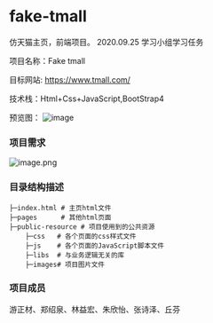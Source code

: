 fake-tmall
===========================
仿天猫主页，前端项目。
2020.09.25 学习小组学习任务

项目名称：Fake tmall

目标网站: https://www.tmall.com/

技术栈：Html+Css+JavaScript,BootStrap4

预览图：
![image](https://skyzc-halo.oss-cn-shenzhen.aliyuncs.com/blog-img/image_1602249047235.png)

### 项目需求

![image.png](https://skyzc-halo.oss-cn-shenzhen.aliyuncs.com/blog-img/image_1601107921800.png)

### 目录结构描述
```
├─index.html # 主页html文件
├─pages      # 其他html页面
├─public-resource # 项目使用到的公共资源
    ├─css   # 各个页面的css样式文件
    ├─js    # 各个页面的JavaScript脚本文件
    ├─libs  # 与业务逻辑无关的库
    ├─images# 项目图片文件
```
### 项目成员
游正材、郑绍泉、林益宏、朱欣怡、张诗泽、丘芬


